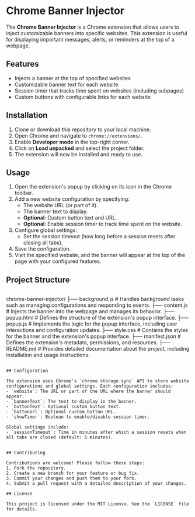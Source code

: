 # Chrome Banner Injector

The **Chrome Banner Injector** is a Chrome extension that allows users to inject customizable banners into specific websites. This extension is useful for displaying important messages, alerts, or reminders at the top of a webpage.

## Features

- Injects a banner at the top of specified websites
- Customizable banner text for each website
- Session timer that tracks time spent on websites (including subpages)
- Custom buttons with configurable links for each website

## Installation

1. Clone or download this repository to your local machine.
2. Open Chrome and navigate to `chrome://extensions/`.
3. Enable **Developer mode** in the top-right corner.
4. Click on **Load unpacked** and select the project folder.
5. The extension will now be installed and ready to use.

## Usage

1. Open the extension's popup by clicking on its icon in the Chrome toolbar.
2. Add a new website configuration by specifying:
   - The website URL (or part of it).
   - The banner text to display.
   - **Optional**: Custom button text and URL.
   - **Optional**: Enable session timer to track time spent on the website.
3. Configure global settings:
   - Set the session timeout (how long before a session resets after closing all tabs).
4. Save the configuration.
5. Visit the specified website, and the banner will appear at the top of the page with your configured features.

## Project Structure

```
```
chrome-banner-injector/
├── background.js       # Handles background tasks such as managing configurations and responding to events.
├── content.js          # Injects the banner into the webpage and manages its behavior.
├── popup.html          # Defines the structure of the extension's popup interface.
├── popup.js            # Implements the logic for the popup interface, including user interactions and configuration updates.
├── style.css           # Contains the styles for the banner and the extension's popup interface.
├── manifest.json       # Defines the extension's metadata, permissions, and resources.
├── README.md           # Provides detailed documentation about the project, including installation and usage instructions.
```

## Configuration

The extension uses Chrome's `chrome.storage.sync` API to store website configurations and global settings. Each configuration includes:
- `website`: The URL or part of the URL where the banner should appear.
- `bannerText`: The text to display in the banner.
- `buttonText`: Optional custom button text.
- `buttonUrl`: Optional custom button URL.
- `showTimer`: Boolean to enable/disable session timer.

Global settings include:
- `sessionTimeout`: Time in minutes after which a session resets when all tabs are closed (default: 5 minutes).


## Contributing

Contributions are welcome! Please follow these steps:
1. Fork the repository.
2. Create a new branch for your feature or bug fix.
3. Commit your changes and push them to your fork.
4. Submit a pull request with a detailed description of your changes.

## License

This project is licensed under the MIT License. See the `LICENSE` file for details.